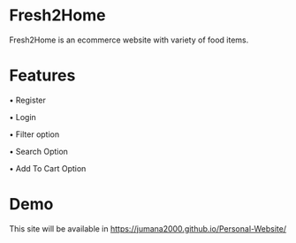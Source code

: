 # Fresh2Home

Fresh2Home is an ecommerce website with variety of food items.

# Features 

•	Register

•	Login

•	Filter option

•	Search Option

•	Add To Cart Option


# Demo
This site will be available in https://jumana2000.github.io/Personal-Website/
